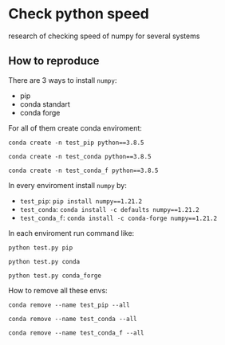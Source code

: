 # Check python speed

research of checking speed of numpy for several systems


## How to reproduce

There are 3 ways to install `numpy`:

* pip
* conda standart
* conda forge

For all of them create conda enviroment:

```
conda create -n test_pip python==3.8.5

conda create -n test_conda python==3.8.5

conda create -n test_conda_f python==3.8.5

```

In every enviroment install `numpy` by:

* `test_pip`: `pip install numpy==1.21.2`
* `test_conda`: `conda install -c defaults numpy==1.21.2`
* `test_conda_f`: `conda install -c conda-forge numpy==1.21.2`

In each enviroment run command like:

```
python test.py pip

python test.py conda

python test.py conda_forge
```


How to remove all these envs:

```
conda remove --name test_pip --all

conda remove --name test_conda --all

conda remove --name test_conda_f --all
```
